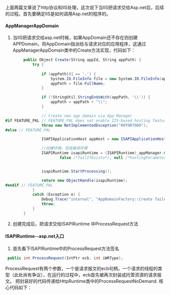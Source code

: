   

上面两篇文章说了http协议和IIS处理，这次说下当IIS把请求交给Asp.net后，后续的过程。首先要确定IIS是如何调用Asp.net的程序的。       
#### AppManagerAppDomain  

 1. 当IIS把请求交给asp.net时候，如果AppDomain还不存在则创建APPDomain，将AppDomain指派给与请求对应的应用程序，这通过AppManagerAppDomain类中的Create方法实现，代码如下：   
 
``` C#     
        public Object Create(String appId, String appPath) {
            try {
            
                if (appPath[0] == '.') {
                    System.IO.FileInfo file = new System.IO.FileInfo(appPath);
                    appPath = file.FullName;
                }

                if (!StringUtil.StringEndsWith(appPath, '\\')) {
                    appPath = appPath + "\\";
                }

                // Create new app domain via App Manager
#if FEATURE_PAL // FEATURE_PAL does not enable IIS-based hosting features
                throw new NotImplementedException("ROTORTODO");
#else // FEATURE_PAL 

                ISAPIApplicationHost appHost = new ISAPIApplicationHost(appId, appPath, false /*validatePhysicalPath*/);

                //创建环境，包括编译环境
                ISAPIRuntime isapiRuntime = (ISAPIRuntime)_appManager.CreateObjectInternal(appId, typeof(ISAPIRuntime), appHost, 
                        false /*failIfExists*/, null /*hostingParameters*/);


                isapiRuntime.StartProcessing();

                return new ObjectHandle(isapiRuntime);
#endif // FEATURE_PAL 
            }
            catch (Exception e) {
                Debug.Trace("internal", "AppDomainFactory::Create failed with " + e.GetType().FullName + ": " + e.Message + "\r\n" + e.StackTrace);
                throw;
            }
        }


```      
 2. 创建完成后，把请求交给ISAPIRuntime 中ProcessRequest方法     
 
#### ISAPIRuntime--asp.net入口    
 
 1.  首先看下ISAPIRuntime中的ProcessRequest方法签名   
 
 ``` C#     
  public int ProcessRequest(IntPtr ecb, int iWRType);
 
 ```        
 ProcessRequest有两个参数，一个是请求报文的ecb句柄，一个请求的线程的类型（此处尚有争议），在运行的过程中，ecb首先被再次封装成托管资源的请求报文。 把封装好的代码传递给HttpRuntime类中的ProcessRequestNoDemand. 核心代码如下：   
 
 ``` C#   
 
 ```   
 



